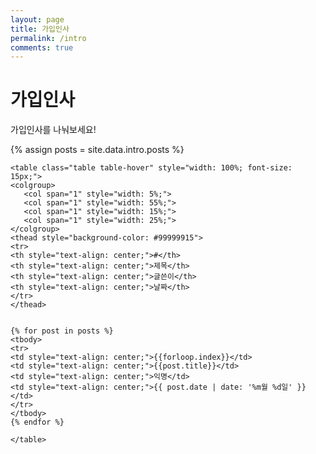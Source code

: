 ```yaml
---
layout: page
title: 가입인사
permalink: /intro
comments: true
---
```


<div class="mainheading">
    <h1 class="sitetitle">가입인사</h1>
    <p class="lead">
        가입인사를 나눠보세요!
    </p>
</div>

{% assign posts = site.data.intro.posts %}

<!-- Posts Index
================================================== -->

<section class="recent-posts">


    <table class="table table-hover" style="width: 100%; font-size: 15px;">
    <colgroup>
       <col span="1" style="width: 5%;">
       <col span="1" style="width: 55%;">
       <col span="1" style="width: 15%;">
       <col span="1" style="width: 25%;">
    </colgroup>
    <thead style="background-color: #99999915">
    <tr>
    <th style="text-align: center;">#</th>
    <th style="text-align: center;">제목</th>
    <th style="text-align: center;">글쓴이</th>
    <th style="text-align: center;">날짜</th>
    </tr>
    </thead>


    {% for post in posts %}
    <tbody>
    <tr>
    <td style="text-align: center;">{{forloop.index}}</td>
    <td style="text-align: center;">{{post.title}}</td>
    <td style="text-align: center;">익명</td>
    <td style="text-align: center;">{{ post.date | date: '%m월 %d일' }}</td>
    </tr>
    </tbody>
    {% endfor %}

    </table>
</section>